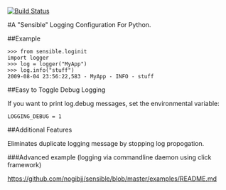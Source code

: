 [![Build Status](https://travis-ci.org/nogibjj/sensible.svg?branch=master)](https://travis-ci.org/nogibjj/sensible)

#A "Sensible" Logging Configuration For Python.

##Example

    >>> from sensible.loginit
    import logger
    >>> log = logger("MyApp")
    >>> log.info("stuff")
    2009-08-04 23:56:22,583 - MyApp - INFO - stuff

##Easy to Toggle Debug Logging

If you want to print log.debug messages, set the environmental variable:

    LOGGING_DEBUG = 1

##Additional Features

Eliminates duplicate logging message by stopping log propogation.

###Advanced example (logging via commandline daemon using click framework)

https://github.com/nogibjj/sensible/blob/master/examples/README.md

